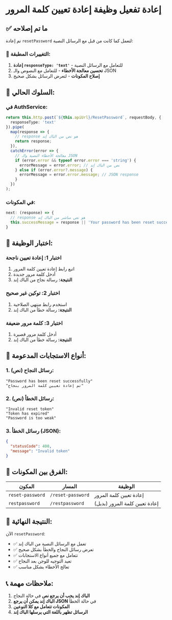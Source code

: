 # إعادة تفعيل وظيفة إعادة تعيين كلمة المرور

## ✅ ما تم إصلاحه

تم إعادة `resetPassword` لتعمل كما كانت من قبل مع الرسائل النصية:

### 🔧 التغييرات المطبقة:

1. **إعادة `responseType: 'text'`** - للتعامل مع الرسائل النصية
2. **تحسين معالجة الأخطاء** - للتعامل مع النصوص والـ JSON
3. **إصلاح المكونات** - لتعرض الرسائل بشكل صحيح

## 🎯 السلوك الحالي:

### في AuthService:
```typescript
return this.http.post(`${this.apiUrl}/ResetPassword`, requestBody, { 
  responseType: 'text' 
}).pipe(
  map(response => {
    // response هو نص من الباك إند
    return response;
  }),
  catchError(error => {
    // معالجة الأخطاء النصية والـ JSON
    if (error.error && typeof error.error === 'string') {
      errorMessage = error.error; // نص من الباك إند
    } else if (error.error?.message) {
      errorMessage = error.error.message; // JSON response
    }
  })
);
```

### في المكونات:
```typescript
next: (response) => {
  // response هو نص مباشر من الباك إند
  this.successMessage = response || 'Your password has been reset successfully.';
}
```

## 🧪 اختبار الوظيفة:

### اختبار 1: إعادة تعيين ناجحة
1. اتبع رابط إعادة تعيين كلمة المرور
2. أدخل كلمة مرور جديدة
3. **النتيجة:** رسالة نجاح من الباك إند

### اختبار 2: توكين غير صحيح
1. استخدم رابط منتهي الصلاحية
2. **النتيجة:** رسالة خطأ من الباك إند

### اختبار 3: كلمة مرور ضعيفة
1. أدخل كلمة مرور قصيرة
2. **النتيجة:** رسالة خطأ من الباك إند

## 📝 أنواع الاستجابات المدعومة:

### 1. رسائل النجاح (نص):
```
"Password has been reset successfully"
"تم إعادة تعيين كلمة المرور بنجاح"
```

### 2. رسائل الخطأ (نص):
```
"Invalid reset token"
"Token has expired"
"Password is too weak"
```

### 3. رسائل الخطأ (JSON):
```json
{
  "statusCode": 400,
  "message": "Invalid token"
}
```

## 🔄 الفرق بين المكونات:

| المكون | المسار | الوظيفة |
|--------|--------|---------|
| `reset-password` | `/reset-password` | إعادة تعيين كلمة المرور |
| `restpassword` | `/restpassword` | إعادة تعيين كلمة المرور (بديل) |

## 🎉 النتيجة النهائية:

الآن `resetPassword`:
- ✅ تعمل مع الرسائل النصية من الباك إند
- ✅ تعرض رسائل النجاح والخطأ بشكل صحيح
- ✅ تتعامل مع جميع أنواع الاستجابات
- ✅ تعيد التوجيه للوجن بعد النجاح
- ✅ تعالج الأخطاء بشكل مناسب

## 📞 ملاحظات مهمة:

1. **الباك إند يجب أن يرجع نص** في حالة النجاح
2. **الباك إند يمكن أن يرجع JSON** في حالة الخطأ
3. **المكونات تتعامل مع كلا النوعين**
4. **الرسائل تظهر باللغة التي يرسلها الباك إند** 